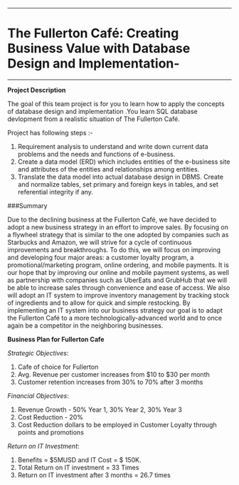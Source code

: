 *****
# The Fullerton Café: Creating Business Value with Database Design and Implementation-
*****

**Project Description**

The goal of this team project is for you to learn how to apply the concepts of database design and implementation .You learn SQL database devlopment from a realistic situation of The Fullerton Café.

Project has following steps :-

1. Requirement analysis to understand and write down current data problems and the needs and functions of e-business.
2. Create a data model (ERD) which includes entities of the e-business site and attributes of the entities and relationships among entities.
3. Translate the data model into actual database design in DBMS. Create and normalize tables, set primary and foreign keys in tables, and set referential integrity if any. 

###Summary

Due to the declining business at the Fullerton Café, we have decided to adopt a new business strategy in an effort to improve sales. By focusing on a flywheel strategy that is similar to the one adopted by companies such as Starbucks and Amazon, we will strive for a cycle of continuous improvements and breakthroughs. To do this, we will focus on improving and developing four major areas: a customer loyalty program, a promotional/marketing program, online ordering, and mobile payments. It is our hope that by improving our online and mobile payment systems, as well as partnership with companies such as UberEats and GrubHub that we will be able to increase sales through convenience and ease of access. We also will adopt an IT system to improve inventory management by tracking stock of ingredients and to allow for quick and simple restocking. By implementing an IT system into our business strategy our goal is to adapt the Fullerton Café to a more technologically-advanced world and to once again be a competitor in the neighboring businesses.

**Business Plan for Fullerton Cafe**

*Strategic Objectives*: 
1) Cafe of choice for Fullerton 
2) Avg. Revenue per customer increases from $10 to $30 per month 
3) Customer retention increases from 30% to 70% after 3 months

*Financial Objectives*: 
1) Revenue Growth - 50% Year 1, 30% Year 2, 30% Year 3 
2) Cost Reduction - 20% 
3) Cost Reduction dollars to be employed in Customer Loyalty through points and promotions

*Return on IT Investment*: 
1) Benefits = $5MUSD and IT Cost = $ 150K. 
2) Total Return on IT investment = 33 Times
3) Return on IT investment after 3 months = 26.7 times


